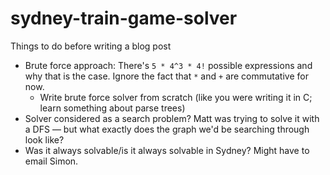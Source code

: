 # sydney-train-game-solver
Things to do before writing a blog post
- Brute force approach: There's `5 * 4^3 * 4!` possible expressions and why that is the case. Ignore the fact that `*` and `+` are commutative for now.
    - Write brute force solver from scratch (like you were writing it in C; learn something about parse trees)
- Solver considered as a search problem? Matt was trying to solve it with a DFS &mdash; but what exactly does the graph we'd be searching through look like?
- Was it always solvable/is it always solvable in Sydney? Might have to email Simon.
